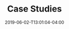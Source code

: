 ---
date: 2019-06-02-T13:01:04-04:00
title: "Case Studies"
draft: false
Description: ""
Subtitle: "In depth case studies of websites and marketing solutions. "
featured_image: ''
structured_image1: ''
structured_image2: ''
structured_image3: ''
---